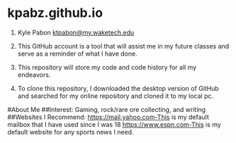# kpabz.github.io
1. Kyle Pabon
ktpabon@my.waketech.edu

2. This GitHub account is a tool that will assist me in my future classes and serve as a reminder of what I have done. 

3. This repository will store my code and code history for all my endeavors.

4. To clone this repository, I downloaded the desktop version of GitHub and searched for my online repository and cloned it to my local pc. 

#About Me 
	##Interest: Gaming, rock/rare ore collecting, and writing
	##Websites I Recommend: https://mail.yahoo.com-This is my default mailbox that I have used since I was 18 
			      https://www.espn.com-This is my default website for any sports news I need. 
			      
